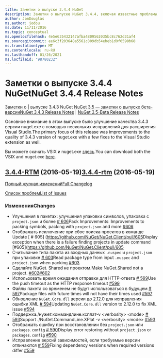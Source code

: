 ```yaml
---
title: Заметки о выпуске 3.4.4 NuGet
description: Заметки о выпуске NuGet 3.4.4, включая известные проблемы, исправления ошибок, добавленные функции и DCR.
author: JonDouglas
ms.author: jodou
ms.date: 11/11/2016
ms.topic: conceptual
ms.openlocfilehash: 4e5e635432147afba4809562035bc8c762d31af4
ms.sourcegitcommit: ee6c3f203648a5561c809db54ebeb1d0f0598b68
ms.translationtype: MT
ms.contentlocale: ru-RU
ms.lasthandoff: 01/26/2021
ms.locfileid: "98780232"
---
```

# <a name="nuget-344-release-notes"></a><span data-ttu-id="f6601-103">Заметки о выпуске 3.4.4 NuGet</span><span class="sxs-lookup"><span data-stu-id="f6601-103">NuGet 3.4.4 Release Notes</span></span>

<span data-ttu-id="f6601-104">[Заметки о](../release-notes/nuget-3.4.3.md)  |  выпуске 3.4.3 NuGet [NuGet 3,5 — заметки о выпуске бета-версии](../release-notes/nuget-3.5-Beta.md)</span><span class="sxs-lookup"><span data-stu-id="f6601-104">[NuGet 3.4.3 Release Notes](../release-notes/nuget-3.4.3.md) | [NuGet 3.5-Beta Release Notes](../release-notes/nuget-3.5-Beta.md)</span></span>

<span data-ttu-id="f6601-105">Основное внимание в этом выпуске было улучшение качества 3.4.3 версии nuget.exe с помощью нескольких исправлений для расширения Visual Studio.</span><span class="sxs-lookup"><span data-stu-id="f6601-105">The primary focus of this release was improvements to the quality of 3.4.3 version of nuget.exe with a few fixes to the Visual Studio extension as well.</span></span>

<span data-ttu-id="f6601-106">Вы можете скачать VSIX и nuget.exe [здесь](https://dist.nuget.org/index.html).</span><span class="sxs-lookup"><span data-stu-id="f6601-106">You can download both the VSIX and nuget.exe [here](https://dist.nuget.org/index.html).</span></span>

## <a name="344-rtm-2016-05-19"></a><span data-ttu-id="f6601-107">[3.4.4-RTM](https://github.com/NuGet/NuGet.Client/tree/3.4.4-rtm) (2016-05-19)</span><span class="sxs-lookup"><span data-stu-id="f6601-107">[3.4.4-rtm](https://github.com/NuGet/NuGet.Client/tree/3.4.4-rtm) (2016-05-19)</span></span>

[<span data-ttu-id="f6601-108">Полный журнал изменений</span><span class="sxs-lookup"><span data-stu-id="f6601-108">Full Changelog</span></span>](https://github.com/NuGet/NuGet.Client/compare/3.5.0-beta-final...3.4.4-rtm)

[<span data-ttu-id="f6601-109">Список проблем</span><span class="sxs-lookup"><span data-stu-id="f6601-109">List of Issues</span></span>](https://github.com/NuGet/Home/issues?q=is%3Aissue+milestone%3A3.4.4+is%3Aclosed)

### <a name="changes"></a><span data-ttu-id="f6601-110">Изменения</span><span class="sxs-lookup"><span data-stu-id="f6601-110">Changes</span></span>

- <span data-ttu-id="f6601-111">Улучшения в пакетах: улучшения упаковки символов, упаковка с `project.json` и более [ \# 606](https://github.com/NuGet/NuGet.Client/pull/606)</span><span class="sxs-lookup"><span data-stu-id="f6601-111">Pack Improvements: Improvements to packing symbols, packing with `project.json` and more [\#606](https://github.com/NuGet/NuGet.Client/pull/606)</span></span>
- <span data-ttu-id="f6601-112">Отображать исключение при сбое поиска проектов в команде Update [ \# 605] (https://github.com/NuGet/NuGet.Client/pull/605</span><span class="sxs-lookup"><span data-stu-id="f6601-112">Display exception when there is a failure finding projects in update command [\#605](https://github.com/NuGet/NuGet.Client/pull/605</span></span>
- <span data-ttu-id="f6601-113">Считывание типа пакета из входных данных `.nuspec` и `project.json` при упаковке [ \# 603](https://github.com/NuGet/NuGet.Client/pull/603)</span><span class="sxs-lookup"><span data-stu-id="f6601-113">Read package type from input `.nuspec` and `project.json` when packing [\#603](https://github.com/NuGet/NuGet.Client/pull/603)</span></span>
- <span data-ttu-id="f6601-114">Сделайте NuGet. Shared не проектом.</span><span class="sxs-lookup"><span data-stu-id="f6601-114">Make NuGet.Shared not a project.</span></span> [<span data-ttu-id="f6601-115">\#602</span><span class="sxs-lookup"><span data-stu-id="f6601-115">\#602</span></span>](https://github.com/NuGet/NuGet.Client/pull/602)
- <span data-ttu-id="f6601-116">Использовать время ожидания отправки для HTTP-ответа [ \# 599](https://github.com/NuGet/NuGet.Client/pull/599)</span><span class="sxs-lookup"><span data-stu-id="f6601-116">Use the push timeout as the HTTP response timeout [\#599](https://github.com/NuGet/NuGet.Client/pull/599)</span></span>
- <span data-ttu-id="f6601-117">Файлы пакета со временем не будут использоваться в будущем [ \# 597](https://github.com/NuGet/NuGet.Client/pull/597)</span><span class="sxs-lookup"><span data-stu-id="f6601-117">Package files with future times will not have their times used [\#597](https://github.com/NuGet/NuGet.Client/pull/597)</span></span>
- <span data-ttu-id="f6601-118">Обновление `NuGet.Core.dll` версии до 2.12.0 для исправления ошибки XML [ \# 594](https://github.com/NuGet/NuGet.Client/pull/594)</span><span class="sxs-lookup"><span data-stu-id="f6601-118">Updating `NuGet.Core.dll` version to 2.12.0 to fix XML issue [\#594](https://github.com/NuGet/NuGet.Client/pull/594)</span></span>
- <span data-ttu-id="f6601-119">Поддержка./нужет.коммандлине.ксплат-v \<verbosity\> \<mode\> [ \# 593](https://github.com/NuGet/NuGet.Client/pull/593)</span><span class="sxs-lookup"><span data-stu-id="f6601-119">Support ./NuGet.CommandLine.XPlat -v \<verbosity\> \<mode\> [\#593](https://github.com/NuGet/NuGet.Client/pull/593)</span></span>
- <span data-ttu-id="f6601-120">Отображать ошибку при восстановлении без `project.json` или `packages.config` [ \# 590](https://github.com/NuGet/NuGet.Client/pull/590)</span><span class="sxs-lookup"><span data-stu-id="f6601-120">Display error restoring without `project.json` or `packages.config` [\#590](https://github.com/NuGet/NuGet.Client/pull/590)</span></span>
- <span data-ttu-id="f6601-121">Исправление версий зависимостей, если требуемые версии отличаются [ \# 559](https://github.com/NuGet/NuGet.Client/pull/559)</span><span class="sxs-lookup"><span data-stu-id="f6601-121">Fixing dependency versions when required versions differ [\#559](https://github.com/NuGet/NuGet.Client/pull/559)</span></span>